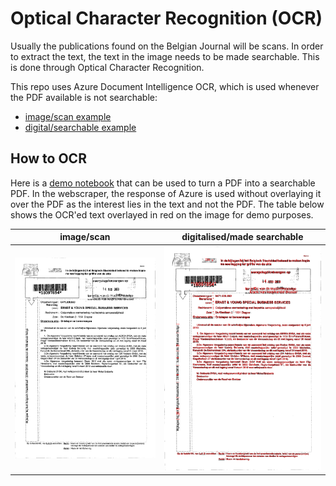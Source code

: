 # Optical Character Recognition (OCR)
Usually the publications found on the Belgian Journal will be scans. In order to extract the text, the text in the image needs to be made searchable. This is done through Optical Character Recognition.

This repo uses Azure Document Intelligence OCR, which is used whenever the PDF available is not searchable:
- [image/scan example](https://www.ejustice.just.fgov.be/tsv_pdf/2024/05/08/24071723.pdf)
- [digital/searchable example](https://www.ejustice.just.fgov.be/tsv_pdf/2019/09/26/19335491.pdf)

## How to OCR
Here is a [demo notebook](ocr.ipynb) that can be used to turn a PDF into a searchable PDF. In the webscraper, the response of Azure is used without overlaying it over the PDF as the interest lies in the text and not the PDF. The table below shows the OCR'ed text overlayed in red on the image for demo purposes.

|  image/scan |  digitalised/made searchable |
|---|---|
|  ![scan](resources/scan.png)  | ![ocred](resources/ocred.png) |
